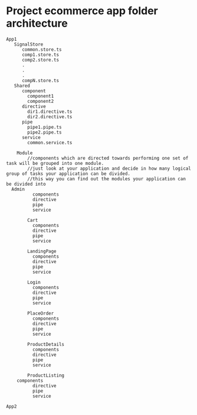 
# Project ecommerce app folder architecture

	App1
       SignalStore
		  common.store.ts
		  comp1.store.ts
		  comp2.store.ts
		  .
		  .
		  .
		  compN.store.ts
	   Shared
		  component
		    component1
			component2
		  directive
			dir1.directive.ts
			dir2.directive.ts
		  pipe
			pipe1.pipe.ts
			pipe2.pipe.ts
		  service
			common.service.ts
			
		Module 
			//components which are directed towards performing one set of task will be grouped into one module. 
			//just look at your application and decide in how many logical group of tasks your application can be divided.
			//this way you can find out the modules your application can be divided into
      Admin
			  components
			  directive
			  pipe
			  service

			Cart
			  components
			  directive
			  pipe
			  service
			  
			LandingPage
			  components
			  directive
			  pipe
			  service
			  
			Login
			  components
			  directive
			  pipe
			  service
			  
			PlaceOrder
			  components
			  directive
			  pipe
			  service
			  
			ProductDetails
			  components
			  directive
			  pipe
			  service
			  
			ProductListing	
        components
			  directive
			  pipe
			  service			
	   
	App2
	   